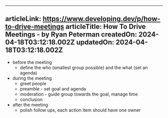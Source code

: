 -----------------------
articleLink: https://www.developing.dev/p/how-to-drive-meetings
articleTitle: How To Drive Meetings - by Ryan Peterman
createdOn: 2024-04-18T03:12:18.002Z
updatedOn: 2024-04-18T03:12:18.002Z
-----------------------

- before the meeting
  - define the who (smallest group possible) and the what (set an agenda)
- during the meeting
  - greet people
  - preamble - set goal and agenda
  - moderation - guide group towards the goal, manage time
  - conclusion
- after the meeting
  - polish follow ups, each action item should have one owner